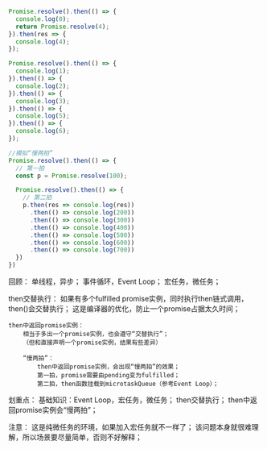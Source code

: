 ```js
Promise.resolve().then(() => {
  console.log(0);
  return Promise.resolve(4);
}).then(res => {
  console.log(4);
});

Promise.resolve().then(() => {
  console.log(1);
}).then(() => {
  console.log(2);
}).then(() => {
  console.log(3);
}).then(() => {
  console.log(5);
}).then(() => {
  console.log(6);
});

//模拟“慢两拍”
Promise.resolve().then(() => {
  // 第一拍
  const p = Promise.resolve(100);

  Promise.resolve().then(() => {
    // 第二拍
    p.then(res => console.log(res))
      .then(() => console.log(200))
      .then(() => console.log(300))
      .then(() => console.log(400))
      .then(() => console.log(500))
      .then(() => console.log(600))
      .then(() => console.log(700))
  })
})
```

回顾：
    单线程，异步；
    事件循环，Event Loop；
    宏任务，微任务；

then交替执行：
    如果有多个fulfilled promise实例，同时执行then链式调用，then()会交替执行；
    这是编译器的优化，防止一个promise占据太久时间；

    then中返回promise实例：
        相当于多出一个promise实例，也会遵守“交替执行”；
        （但和直接声明一个promise实例，结果有些差异）

        “慢两拍”：
            then中返回promise实例，会出现“慢两拍”的效果；
            第一拍，promise需要由pending变为fulfilled；
            第二拍，then函数挂载到microtaskQueue（参考Event Loop）；

划重点：
    基础知识：Event Loop，宏任务，微任务；
    then交替执行；
    then中返回promise实例会“慢两拍”；

注意：
    这是纯微任务的环境，如果加入宏任务就不一样了；
    该问题本身就很难理解，所以场景要尽量简单，否则不好解释；

